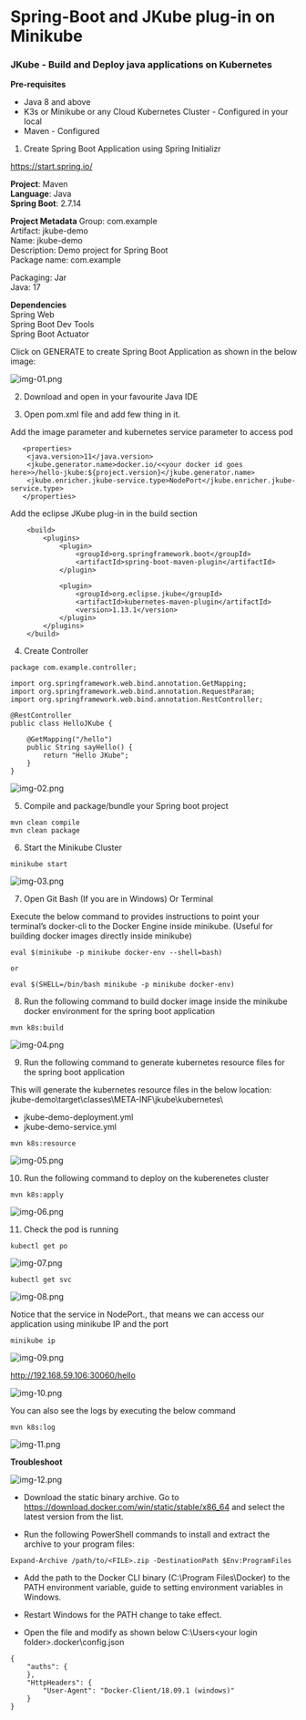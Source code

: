 # Spring-Boot and JKube plug-in on Minikube
### JKube - Build and Deploy java applications on Kubernetes
 

**Pre-requisites**

- Java 8 and above
- K3s or Minikube or any Cloud Kubernetes Cluster - Configured in your local
- Maven - Configured

1. Create Spring Boot Application using Spring Initializr

https://start.spring.io/

**Project**: Maven  
**Language**: Java  
**Spring Boot**: 2.7.14

**Project Metadata**
Group: com.example  
Artifact: jkube-demo  
Name: jkube-demo  
Description: Demo project for Spring Boot  
Package name: com.example

Packaging: Jar  
Java: 17

**Dependencies**  
Spring Web  
Spring Boot Dev Tools  
Spring Boot Actuator

Click on GENERATE to create Spring Boot Application as shown in the below image:

![img-01.png](images/img-01.png)

2. Download and open in your favourite Java IDE  
  
3. Open pom.xml file and add few thing in it.

Add the image parameter and kubernetes service parameter to access pod 
```
   <properties>
   	<java.version>11</java.version>
   	<jkube.generator.name>docker.io/<<your docker id goes here>>/hello-jkube:${project.version}</jkube.generator.name>
   	<jkube.enricher.jkube-service.type>NodePort</jkube.enricher.jkube-service.type>
   </properties>
```

Add the eclipse JKube plug-in in the build section  

```
	<build>
		<plugins>
			<plugin>
				<groupId>org.springframework.boot</groupId>
				<artifactId>spring-boot-maven-plugin</artifactId>
			</plugin>

			<plugin>
				<groupId>org.eclipse.jkube</groupId>
				<artifactId>kubernetes-maven-plugin</artifactId>
				<version>1.13.1</version>
			</plugin>
		</plugins>
	</build>
```
4. Create Controller

```
package com.example.controller;

import org.springframework.web.bind.annotation.GetMapping;
import org.springframework.web.bind.annotation.RequestParam;
import org.springframework.web.bind.annotation.RestController;

@RestController
public class HelloJKube {

    @GetMapping("/hello")
    public String sayHello() {
        return "Hello JKube";
    }
}
```
![img-02.png](images/img-02.png)

5. Compile and package/bundle your Spring boot project

```
mvn clean compile
mvn clean package
```

6. Start the Minikube Cluster

```
minikube start
```

![img-03.png](images/img-03.png)

7. Open Git Bash (If you are in Windows) Or Terminal

Execute the below command to provides instructions to point your terminal’s docker-cli to the Docker Engine inside minikube. (Useful for building docker images directly inside minikube)

```
eval $(minikube -p minikube docker-env --shell=bash)

or

eval $(SHELL=/bin/bash minikube -p minikube docker-env)
```
8. Run the following command to build docker image inside the minikube docker environment for the spring boot application

```
mvn k8s:build
```
![img-04.png](images/img-04.png)

9. Run the following command to generate kubernetes resource files for the spring boot application

This will generate the kubernetes resource files in the below location:  
jkube-demo\target\classes\META-INF\jkube\kubernetes\

- jkube-demo-deployment.yml
- jkube-demo-service.yml

```
mvn k8s:resource
```

![img-05.png](images/img-05.png)

10. Run the following command to deploy on the kuberenetes cluster

```
mvn k8s:apply
```

![img-06.png](images/img-06.png)

11. Check the pod is running 
```
kubectl get po 
```
![img-07.png](images/img-07.png)

```
kubectl get svc 
```

![img-08.png](images/img-08.png)

Notice that the service in NodePort., that means we can access our application using minikube IP and the port
```
minikube ip
```
![img-09.png](images/img-09.png)

http://192.168.59.106:30060/hello

![img-10.png](images/img-10.png)

You can also see the logs by executing the below command
```
mvn k8s:log
```
![img-11.png](images/img-11.png)

**Troubleshoot**

![img-12.png](images/img-12.png)

- Download the static binary archive. Go to https://download.docker.com/win/static/stable/x86_64 and select the latest version from the list.

- Run the following PowerShell commands to install and extract the archive to your program files:

```
Expand-Archive /path/to/<FILE>.zip -DestinationPath $Env:ProgramFiles
```

- Add the path to the Docker CLI binary (C:\Program Files\Docker) to the PATH environment variable, guide to setting environment variables in Windows.

- Restart Windows for the PATH change to take effect.

- Open the file and modify as shown below C:\Users\<your login folder>\.docker\config.json

```
{
    "auths": {
    },
    "HttpHeaders": {
        "User-Agent": "Docker-Client/18.09.1 (windows)"
    }
}
```

